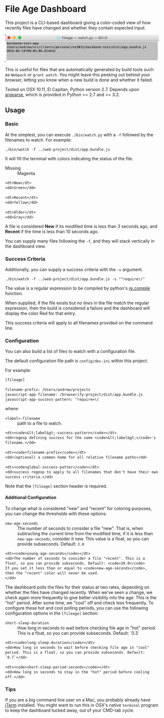 # File Age Dashboard

This project is a CLI-based dashboard giving a color-coded view of how
recently files have changed and whether they contain expected input.

![Example screenshot](docs/dashboard-screenshot.png)

This is useful for files that are automatically generated by build
tools such as `Webpack` or `grunt watch`. You might leave this peeking
out behind your browser, letting you know when a new build is done and
whether it failed.

Tested on OSX 10.11, El Capitan, Python version 2.7. Depends upon
[argparse](https://pypi.python.org/pypi/argparse), which is provided
in Python >= 2.7 and >= 3.2.

## Usage

### Basic

At the simplest, you can execute `./bin/watch.py` with a `-f` followed
by the filenames to watch. For example:

```
./bin/watch -f ../web-project/dist/app.bundle.js
```

It will fill the terminal with colors indicating the status of the file.

<dl>
    <dt>Missing</dt>
    <dd>Magenta</dd>

    <dt>New</dt>
    <dd>Green</dd>

    <dt>Recent</dt>
    <dd>Yellow</dd>

    <dt>Older</dt>
    <dd>Gray</dd>
</dl>

A file is considered **New** if its modified time is less than 3
seconds ago, and **Recent** if the time is less than 10 seconds ago.

You can supply many files following the `-f`, and they will stack
vertically in the dashboard view.

### Success Criteria

Additionally, you can supply a success criteria with the `-s` argument.

```
./bin/watch -f ../web-project/dist/app.bundle.js -s "^require\("
```

The value is a regular expression to be compiled by python's
[re.compile](https://docs.python.org/2/library/re.html#re.compile)
function.

When supplied, if the file exists but _no lines_ in the file match the
regular expression, then the build is considered a failure and the
dashboard will display the color Red for that entry.

This success criteria will apply to all filenames provided on the
command line.

### Configuration

You can also build a list of files to watch with a configuration file.

The default configuration file path is `config/dev.ini` within this
project.

For example:
```
[fileage]

filename-prefix: /Users/andrew/projects
javascript-app-filename: /browserify-project/dist/app.bundle.js
javascript-app-success-pattern: ^require=\(
```

where:

<dl>
    <dt><code>&lt;label&gt;-filename</code></dt>
    <dd>path to a file to watch.</dd>

    <dt><code>&lt;label&gt;-success-pattern</code></dt>
    <dd>regexp defining success for the same <code>&lt;label&gt;</code>'s filename.</dd>

    <dt><code>filename-prefix</code></dt>
    <dd>(optional) a common home for all relative filename paths</dd>

    <dt><code>global-success-patter</code></dt>
    <dd>success regexp to apply to all filenames that don't have their own success criteria.</dd>
</dl>

Note that the `[fileage]` section header is required.

#### Additional Configuration

To change what is considered "new" and "recent" for coloring purposes,
you can change the thresholds with these options:

<dl>
    <dt><code>new-age-seconds</code></dt>
    <dd>The number of seconds to consider a file "new". That is, when
    subtracting the current time from the modified time, if it is less
    than <code>new-age-seconds</code>, consider it new. This value is
    a float, so you can provide subseconds. Default: <code>3.0</code>
    </dd>

    <dt><code>young-age-seconds</code></dt>
    <dd>The number of seconds to consider a file "recent". This is a
    float, so you can provide subseconds. Default: <code>10.0</code>
    If you set it less than or equal to <code>new-age-seconds</code>,
    then the "recent" color will never be used.
    </dd>
</dl>

The dashboard polls the files for their status at two rates, depending
on whether the files have changed recently. When we've seen a change,
we check again more frequently to give better visibility into the
age. This is the "hot" period. After some time, we "cool" off and
check less frequently. To configure these hot and cool polling
periods, you can use the following configuration options in the
`[fileage]` section:

<dl>
    <dt><code>short-sleep-duration</code></dt>
    <dd>How long in seconds to wait before checking file age in "hot"
    period. This is a float, so you can provide subseconds. Default:
    `0.3`</dd>

    <dt><code>long-sleep-duration</code></dt>
    <dd>How long in seconds to wait before checking file age in "cool"
    period. This is a float, so you can provide subseconds. Default:
    `0.7`</dd>

    <dt><code>short-sleep-period-seconds</code></dt>
    <dd>How long in seconds to stay in the "hot" period before cooling
    off.</dd>
</dl>

### Tips

If you are a big command line user on a Mac, you probably already have
[iTerm](https://www.iterm2.com/) installed. You might want to run this
in OSX's native `terminal` program to keep the dashboard tucked away,
out of your CMD-tab cycle.
